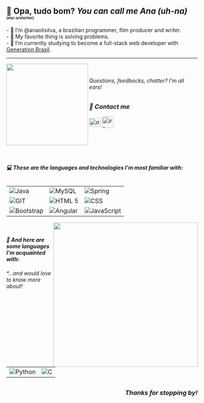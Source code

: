 ## 👀 Opa, tudo bom? <em>You can call me Ana (uh-na)</em> <span style="font-size:7pt">(ela/-a/she/her)</span>

<div style="display:inline_block;">
	<span align="left">
- 👋 I’m @anaolisilva, a brazilian programmer, film producer and writer.<br>
- 🧠 My favorite thing is solving problems.<br>
- 🌱 I’m currently studying to become a full-stack web developer with <a target="_blank" href="https://brazil.generation.org/">Generation Brasil</a>. <br>
	</span>
<hr>
	
<img height="215px" width="auto" align="left" src="https://github-readme-stats.vercel.app/api?username=anaolisilva&theme=tokyonight&show_icons=true">

<br>
	
<div>
<h6><em>Questions, feedbacks, chatter? I'm all ears!</h6>
<h3> 📡 Contact me </h3>
<a href="https://linkedin.com/in/anaolisilva" target="_blank"><img align="center" src="https://raw.githubusercontent.com/rahuldkjain/github-profile-readme-generator/master/src/images/icons/Social/linked-in-alt.svg" alt="anaolisilva" height="22.5" width="30" /></a>
<a href="mailto:vianello.ana@gmail.com" target="_blank"><img align="center" src="https://www.google.com/gmail/about/static/images/logo-gmail.png?cache=1adba63" alt="e-mail: vianello.ana@gmail.com" height="30" width="30" /></a>
</div>
</div>

<br><br><br>

##

<h4> 💻 These are the languages and technologies I'm most familiar with: </h4>
<table align="left">
    <tr>
			<td><img align="center" alt="Java" src="https://img.shields.io/badge/Java-ED8B00?style=for-the-badge&logo=java&logoColor=white"></td>
			<td><img align="center" alt="MySQL" src="https://img.shields.io/badge/MySQL-00000F?style=for-the-badge&logo=mysql&logoColor=white"></td>
			<td><img align="center" alt="Spring" src="https://img.shields.io/badge/Spring-6DB33F?style=for-the-badge&logo=spring&logoColor=white"></td>
    </tr>
    <tr>
			<td><img align="center" alt="GIT" src="https://camo.githubusercontent.com/22d1116e541b7b380161ed7c77ceb24e5e88a71acbec6d9dae7a5624b23a46fd/68747470733a2f2f696d672e736869656c64732e696f2f62616467652f6769742532302d2532334630353033332e7376673f267374796c653d666f722d7468652d6261646765266c6f676f3d676974266c6f676f436f6c6f723d7768697465"></td>
			<td><img align="center" alt="HTML 5" src="https://img.shields.io/badge/HTML5-E34F26?style=for-the-badge&logo=html5&logoColor=white"></td>
			<td><img align="center" alt="CSS" src="https://img.shields.io/badge/CSS3-1572B6?style=for-the-badge&logo=css3&logoColor=white"></td>
    </tr>
		<tr>
			<td><img align="center" alt="Bootstrap" src="https://img.shields.io/badge/Bootstrap-563D7C?style=for-the-badge&logo=bootstrap&logoColor=white"></td>
      <td><img align="center" alt="Angular" src="https://img.shields.io/badge/Angular-DD0031?style=for-the-badge&logo=angular&logoColor=white"></td>
			<td><img align="center" alt="JavaScript" src="https://img.shields.io/badge/JavaScript-F7DF1E?style=for-the-badge&logo=javascript&logoColor=black"></td>
		</tr>
</table>
<br>
<img align="right" height="auto" width="380px" src="https://github-readme-stats.vercel.app/api/top-langs/?username=anaolisilva&layout=compact&theme=blueberry">

<br><br><br><br><br>

<h4> 📕 And here are some languages I'm acquainted with: </h4>
<h6><em>*...and would love to know more about!</em></h6>
  <table>
    <tr>
			<td><img align="center" alt="Python" src="https://img.shields.io/badge/Python-3776AB?style=for-the-badge&logo=python&logoColor=white"></td>
			<td><img align="center" alt="C" src="https://img.shields.io/badge/C-00599C?style=for-the-badge&logo=c&logoColor=white"></td>
		</tr>
	</table>
	
##

<h3 align="right"><em>Thanks for stopping by!</em></h3>

